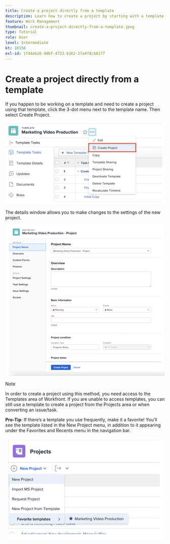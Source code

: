 ```yaml
---
title: Create a project directly from a template
description: Learn how to create a project by starting with a template already built  .
feature: Work Management
thumbnail: create-a-project-directly-from-a-template.jpeg
type: Tutorial
role: User
level: Intermediate
kt: 10156
exl-id: 1f44eb26-98bf-4723-b162-27a4f8cb8177
---
```

# Create a project directly from a template

If you happen to be working on a template and need to create a project using that template, click the 3-dot menu next to the template name. Then select Create Project.

![Create project option in menu](assets/direct-template-01.png)

The details window allows you to make changes to the settings of the new project.

![Project creation page](assets/direct-template-02.png)

>[!NOTE]
>
>In order to create a project using this method, you need access to the Templates area of Workfront. If you are unable to access templates, you can still use a template to create a project from the Projects area or when converting an issue/task. 

**Pro-Tip**: If there’s a template you use frequently, make it a favorite! You’ll see the template listed in the New Project menu, in addition to it appearing under the Favorites and Recents menu in the navigation bar. 

![New project favorite templates](assets/direct-template-03.png)
